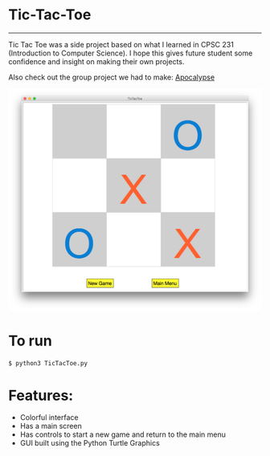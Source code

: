# Tic-Tac-Toe
---

Tic Tac Toe was a side project based on what I learned in CPSC 231 (Introduction to Computer Science). I hope this gives future student some confidence and insight on making their own projects.

Also check out the group project we had to make: [Apocalypse](https://github.com/Step7750/Apocalypse)

![](https://github.com/00111000/Tic-Tac-Toe/blob/master/Tic-Tac-Toe.png)

# To run

`$ python3 TicTacToe.py`

# Features:

- Colorful interface
- Has a main screen
- Has controls to start a new game and return to the main menu
- GUI built using the Python Turtle Graphics
